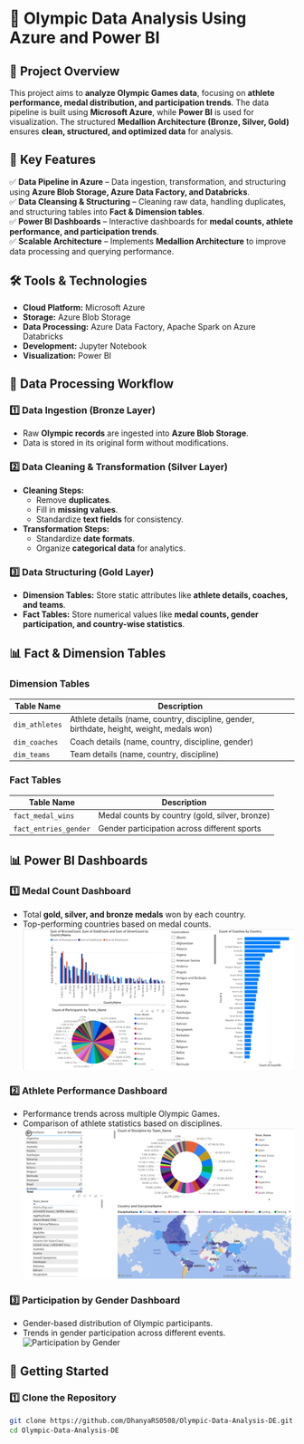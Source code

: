 # 🏅 Olympic Data Analysis Using Azure and Power BI  

## 📌 Project Overview  
This project aims to **analyze Olympic Games data**, focusing on **athlete performance, medal distribution, and participation trends**. The data pipeline is built using **Microsoft Azure**, while **Power BI** is used for visualization. The structured **Medallion Architecture (Bronze, Silver, Gold)** ensures **clean, structured, and optimized data** for analysis.  

## 🎯 Key Features  
✅ **Data Pipeline in Azure** – Data ingestion, transformation, and structuring using **Azure Blob Storage, Azure Data Factory, and Databricks**.  
✅ **Data Cleansing & Structuring** – Cleaning raw data, handling duplicates, and structuring tables into **Fact & Dimension tables**.  
✅ **Power BI Dashboards** – Interactive dashboards for **medal counts, athlete performance, and participation trends**.  
✅ **Scalable Architecture** – Implements **Medallion Architecture** to improve data processing and querying performance.  

## 🛠️ Tools & Technologies  
- **Cloud Platform:** Microsoft Azure  
- **Storage:** Azure Blob Storage  
- **Data Processing:** Azure Data Factory, Apache Spark on Azure Databricks  
- **Development:** Jupyter Notebook  
- **Visualization:** Power BI  

## 📂 Data Processing Workflow  
### **1️⃣ Data Ingestion (Bronze Layer)**  
- Raw **Olympic records** are ingested into **Azure Blob Storage**.  
- Data is stored in its original form without modifications.  

### **2️⃣ Data Cleaning & Transformation (Silver Layer)**  
- **Cleaning Steps:**  
  - Remove **duplicates**.  
  - Fill in **missing values**.  
  - Standardize **text fields** for consistency.  
- **Transformation Steps:**  
  - Standardize **date formats**.  
  - Organize **categorical data** for analytics.  

### **3️⃣ Data Structuring (Gold Layer)**  
- **Dimension Tables:** Store static attributes like **athlete details, coaches, and teams**.  
- **Fact Tables:** Store numerical values like **medal counts, gender participation, and country-wise statistics**.  

## 📊 Fact & Dimension Tables  
### **Dimension Tables**  
| Table Name         | Description |  
|--------------------|------------|  
| `dim_athletes`    | Athlete details (name, country, discipline, gender, birthdate, height, weight, medals won) |  
| `dim_coaches`     | Coach details (name, country, discipline, gender) |  
| `dim_teams`       | Team details (name, country, discipline) |  

### **Fact Tables**  
| Table Name          | Description |  
|---------------------|------------|  
| `fact_medal_wins`  | Medal counts by country (gold, silver, bronze) |  
| `fact_entries_gender` | Gender participation across different sports |  

## 📊 Power BI Dashboards  

### **1️⃣ Medal Count Dashboard**  
- Total **gold, silver, and bronze medals** won by each country.  
- Top-performing countries based on medal counts.  
![Medal Count Dashboard](output/dashboard1.png)  

### **2️⃣ Athlete Performance Dashboard**  
- Performance trends across multiple Olympic Games.  
- Comparison of athlete statistics based on disciplines.  
![Athlete Performance](output/dashboard2.png)  

### **3️⃣ Participation by Gender Dashboard**  
- Gender-based distribution of Olympic participants.  
- Trends in gender participation across different events.  
![Participation by Gender](images/gender_participation.png)  

## 🚀 Getting Started  

### **1️⃣ Clone the Repository**  
```sh
git clone https://github.com/DhanyaRS0508/Olympic-Data-Analysis-DE.git
cd Olympic-Data-Analysis-DE
